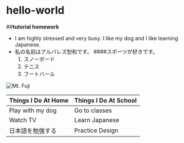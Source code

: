 # hello-world
##**tutorial homework**
* I am highly stressed and very busy. I like my dog and I like learning Japanese. 
* 私の名前はアルバレズ恕和です。
####スポーツが好きです。
    1. スノーボード
    1. テニス
    1. フートバール

![Mt. Fuji](/富士山.jpg)

**Things I Do At Home** | **Things I Do At School**
------------------------|---------------------------
Play with my dog | Go to classes
Watch TV | Learn Japanese
日本語を勉強する | Practice Design 